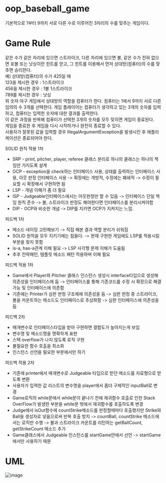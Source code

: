 # oop_baseball_game
기본적으로 1부터 9까지 서로 다른 수로 이루어진 3자리의 수를 맞추는 게임이다.

# Game Rule
같은 수가 같은 자리에 있으면 스트라이크, 다른 자리에 있으면 볼, 같은 수가 전혀 없으면 포볼 또는 낫싱이란 힌트를 얻고, 그 힌트를 이용해서 먼저 상대방(컴퓨터)의 수를 맞추면 승리한다.  
예) 상대방(컴퓨터)의 수가 425일 때  
123을 제시한 경우 : 1스트라이크  
456을 제시한 경우 : 1볼 1스트라이크  
789를 제시한 경우 : 낫싱  
위 숫자 야구 게임에서 상대방의 역할을 컴퓨터가 한다. 컴퓨터는 1에서 9까지 서로 다른 임의의 수 3개를 선택한다. 게임 플레이어는 컴퓨터가 생각하고 있는 3개의 숫자를 입력하고, 컴퓨터는 입력한 숫자에 대한 결과를 출력한다.  
이 같은 과정을 반복해 컴퓨터가 선택한 3개의 숫자를 모두 맞히면 게임이 종료된다.  
게임을 종료한 후 게임을 다시 시작하거나 완전히 종료할 수 있다.  
사용자가 잘못된 값을 입력할 경우 IllegalArgumentException을 발생시킨 후 애플리케이션은 종료되어야 한다.  


SOLID 원칙 적용 1차  
- SRP - print, pitcher, player, referee 클래스 분리로 하나의 클래스는 하나의 책임만 가지도록 설계  
- OCP - exception을 check하는 인터페이스 사용, 상태를 출력하는 인터페이스 사용, 아웃 판정 인터페이스 사용 -> 확장에는 개방적, 수정에는 폐쇄적 -> 수정이 필요할 시 확장해서 구현하면 됨
- LSP - 개념 이해가 좀 더 필요  
- ISP - Judgeable인터페이스에서는 아웃판정만 할 수 있음 -> 인터페이스 단일 책임 원칙 준수 -> 볼, 스트라이크 판정도 해야한다면 인터페이스를 분리시켜야함
- DIP - OCP와 비슷한 개념 -> DIP를 지키면 OCP가 지켜지는 느낌.

피드백 1차
- 메소드 네이밍 고민해보기 -> 직접 해본 결과 역할 분리가 쉬워짐
- SOLID 원칙을 모두 지키기에는 힘들다. -> 현재 구현한 게임에도 LSP를 적용시킬 부분을 찾지 못함
- is-a, has-a관계 이해 필요 -> LSP 사각형 문제 이해가 도움됨
- 추후 전략패턴, 템플릿 메소드 패턴 적용하며 이해 필요

피드백 적용 1차 
- Game에서 Player와 Pitcher 클래스 인스턴스 생성시 interface타입으로 생성해 의존성을 인터페이스에 둠 -> 인터페이스를 통해 기존코드를 수정 시 확장으로 해결 가능 및 인터페이스에 의존함
- 기존에는 Printer가 심판 판정 구조체에 의존성을 둠 -> 심판 판정 중 스트라이크, 볼을 카운트하는 메소드도 인터페이스로 추상화함 -> 심판 인터페이스에 의존성을 둠

피드백 2차
- 매개변수로 인터페이스타입을 받아 구현하면 결합도가 높아지는게 보임
- 변수명 및 메소드명을 명확하게 표현
- 스택 overflow가 나지 않도록 로직 구현
- 불필요한 함수 호출을 최소화
- 인스턴스 선언을 필요한 부분에서만 하기

피드백 적용 2차
- 기존에 printer에서 매개변수로 Judgeable 타입으로 받던 메소드를 자료형으로 받도록 변환
- 사용자가 입력한 값 리스트의 변수명을 player에서 좀더 구체적인 inputBall로 변경
- Game로직의 while문에서 while문이 끝나기 전에 재귀함수 호출로 인한 Stack OverFlow가 발생한 부분을 while문 밖에서 재귀함수를 호출하도록 변경
- Judge에서 isOut함수에 countStrike메소드를 판정할때마다 호출했지만 Strike와 Ball을 생성자로 넣음으로써 반복 호출 방지 -> countBall, countStrike 메소드에서는 로직만 수행 -> 볼과 스트라이크 카운트를 리턴하는 getBallCount, getStrikeCount 메소드 추가
- Game클래스에서 Judgeable 인스턴스를 startGame안에서 선언 -> startGame에서만 사용하기 때문
# UML
![image](https://github.com/uyeoli/oop_baseball_game/assets/123793696/abc7963f-31a5-4d50-b7c4-107685a0280b)












